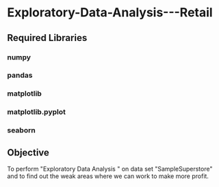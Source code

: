 # Exploratory-Data-Analysis---Retail
## Required Libraries
### numpy
### pandas
### matplotlib
### matplotlib.pyplot
### seaborn

## Objective
To perform "Exploratory Data Analysis " on data set "SampleSuperstore" and to find out the weak areas where we can work to make more profit.
